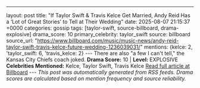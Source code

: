 ---
layout: post
title: "If Taylor Swift & Travis Kelce Get Married, Andy Reid Has a ‘Lot of Great Stories’ to Tell at Their Wedding"
date: 2025-08-07 21:15:37 +0000
categories: gossip
tags: [taylor-swift, source-billboard, drama-explosive]
drama_score: 10
primary_celebrity: taylor_swift
source: billboard
source_url: "https://www.billboard.com/music/music-news/andy-reid-taylor-swift-travis-kelce-future-wedding-1236039031/"
mentions: {kelce: 2, 'taylor_swift: 6, 'travis_kelce: 2} --- There are also "a few I can't tell," the Kansas City Chiefs coach joked. **Drama Score:** 10 | **Level:** EXPLOSIVE **Celebrities Mentioned:** Kelce, Taylor Swift, Travis Kelce [Read full article at Billboard](https://www.billboard.com/music/music-news/andy-reid-taylor-swift-travis-kelce-future-wedding-1236039031/) --- *This post was automatically generated from RSS feeds. Drama scores are calculated based on mention frequency and source reliability.*